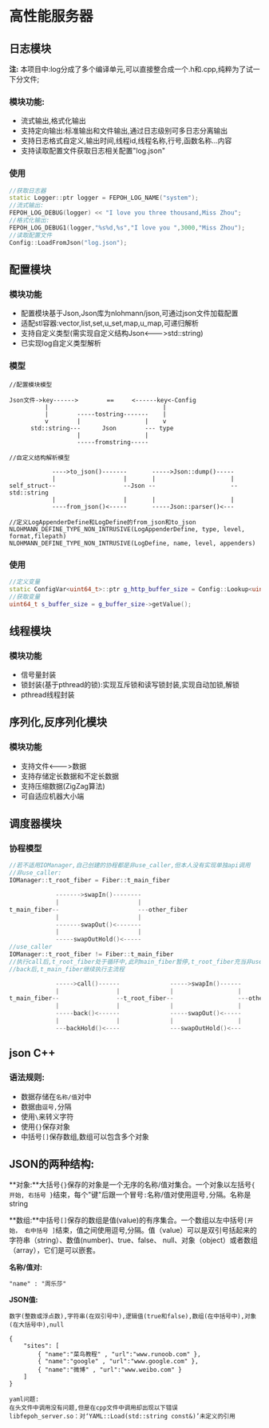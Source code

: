 <!--
 * @Author: fepo_h
 * @Date: 2022-11-19 17:32:26
 * @LastEditors: fepo_h
 * @LastEditTime: 2022-11-20 03:08:20
 * @FilePath: /fepoh/workspace/fepoh_server/README.md
 * @Description: 
 * 
 * Copyright (c) 2022 by FepoH Fepo_H@163.com, All Rights Reserved. 
 * @version: V1.0.0
 * @Mailbox: Fepo_H@163.com
 * @Descripttion: 
-->
# 高性能服务器

## 日志模块

**注:** 本项目中:log分成了多个编译单元,可以直接整合成一个.h和.cpp,纯粹为了试一下分文件;
### 模块功能:
+ 流式输出,格式化输出
+ 支持定向输出:标准输出和文件输出,通过日志级别可多日志分离输出
+ 支持日志格式自定义,输出时间,线程id,线程名称,行号,函数名称...内容
+ 支持读取配置文件获取日志相关配置"log.json"

### 使用
```C++
//获取日志器
static Logger::ptr logger = FEPOH_LOG_NAME("system");
//流式输出:
FEPOH_LOG_DEBUG(logger) << "I love you three thousand,Miss Zhou";
//格式化输出:
FEPOH_LOG_DEBUG1(logger,"%s%d,%s","I love you ",3000,"Miss Zhou");
//读取配置文件
Config::LoadFromJson("log.json");
```

## 配置模块
### 模块功能
+ 配置模块基于Json,Json库为nlohmann/json,可通过json文件加载配置
+ 适配stl容器:vector,list,set,u_set,map,u_map,可递归解析
+ 支持自定义类型(需实现自定义结构Json<--->std::string)
+ 已实现log自定义类型解析

### 模型
```
//配置模块模型

Json文件->key------>        ==     <------key<-Config
          |                                |
          |        -----tostring-------    |
          v        |                  |    v
      std::string---      Json        --- type
                   |                  |
                   -----fromstring-----

//自定义结构解析模型

            ---->to_json()-------       ----->Json::dump()-----
            |                   |       |                     |
self_struct--                   --Json --                     --std::string
            |                   |       |                     |
            ----from_json()<-----       -----Json::parser()<---

//定义LogAppenderDefine和LogDefine的from_json和to_json
NLOHMANN_DEFINE_TYPE_NON_INTRUSIVE(LogAppenderDefine, type, level, format,filepath)
NLOHMANN_DEFINE_TYPE_NON_INTRUSIVE(LogDefine, name, level, appenders)
```
### 使用
```C++
//定义变量
static ConfigVar<uint64_t>::ptr g_http_buffer_size = Config::Lookup<uint64_t>(10 * 1024,"http.buf_size","buffer size");
//获取变量
uint64_t s_buffer_size = g_buffer_size->getValue();
```

## 线程模块
### 模块功能
+ 信号量封装
+ 锁封装(基于pthread的锁):实现互斥锁和读写锁封装,实现自动加锁,解锁
+ pthread线程封装


## 序列化,反序列化模块
### 模块功能
+ 支持文件<--->数据
+ 支持存储定长数据和不定长数据
+ 支持压缩数据(ZigZag算法)
+ 可自适应机器大小端

## 调度器模块
### 协程模型
```C++
//若不适用IOManager,自己创建的协程都是非use_caller,但本人没有实现单独api调用
//非use_caller:
IOManager::t_root_fiber = Fiber::t_main_fiber

             ------->swapIn()--------
             |                      |
t_main_fiber--                      ---other_fiber
             |                      |
             -------swapOut()<-------
             |                      |
             -----swapOutHold()<-----
//use_caller
IOManager::t_root_fiber != Fiber::t_main_fiber
//执行call后,t_root_fiber处于循环中,此时main_fiber暂停,t_root_fiber充当非use_caller中的main_fiber的角色
//back后,t_main_fiber继续执行主流程

             ----->call()------              ----->swapIn()------
             |                |              |                  |
t_main_fiber--                --t_root_fiber--                  ---other_fiber
             |                |              |                  |
             -----back()<------              -----swapOut()<-----
             |                |              |                  |
             ---backHold()<----              ---swapOutHold()<---

```


## json C++

### 语法规则:
+ 数据存储在`名称/值`对中
+ 数据由`逗号,`分隔
+ 使用`\`来转义字符
+ 使用`{}`保存对象
+ 中括号`[]`保存数组,数组可以包含多个对象

## JSON的两种结构:
**对象:**大括号`{}`保存的对象是一个无序的名称/值对集合。一个对象以左括号`{ 开始, 右括号 }`结束，每个"键"后跟一个冒号`:`名称/值对使用逗号`,`分隔。名称是string



**数组:**中括号`[]`保存的数组是值(value)的有序集合。一个数组以左中括号`[开始， 右中括号 ]`结束，值之间使用逗号,分隔。值（value）可以是双引号括起来的字符串（string）、数值(number)、true、false、 null、对象（object）或者数组（array），它们是可以嵌套。


**名称/值对:**
```
"name" : "周乐莎"
```

**JSON值:**
```
数字(整数或浮点数),字符串(在双引号中),逻辑值(true和false),数组(在中括号中),对象(在大括号中),null
```

```
{
    "sites": [
        { "name":"菜鸟教程" , "url":"www.runoob.com" }, 
        { "name":"google" , "url":"www.google.com" }, 
        { "name":"微博" , "url":"www.weibo.com" }
    ]
}
```


```
yaml问题:
在头文件中调用没有问题,但是在cpp文件中调用却出现以下错误
libfepoh_server.so：对‘YAML::Load(std::string const&)’未定义的引用


```